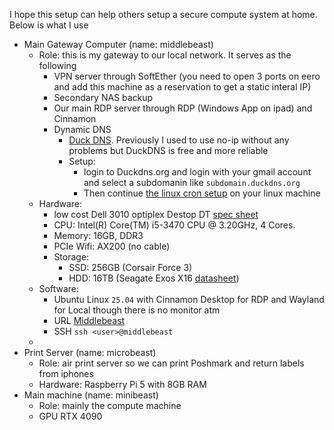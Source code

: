 I hope this setup can help others setup a secure compute system at home. Below is what I use

* Main Gateway Computer (name: middlebeast)
  * Role: this is my gateway to our local network. It serves as the following
     * VPN server through SoftEther (you need to open 3 ports on eero and add this machine as a reservation to get a static interal IP)
     * Secondary NAS backup
     * Our main RDP server through RDP (Windows App on ipad) and Cinnamon
     * Dynamic DNS
         * [Duck DNS](https://www.duckdns.org/). Previously I used to use no-ip without any problems but DuckDNS is free and more reliable 
         * Setup:
             * login to Duckdns.org and login with your gmail account and select a subdomanin like `subdomain.duckdns.org`
             * Then continue [the linux cron setup](https://www.duckdns.org/install.jsp) on your linux machine 
  * Hardware:
     * low cost Dell 3010 optiplex Destop DT [spec sheet](https://i.dell.com/sites/doccontent/business/smb/merchandizing/en/Documents/Dell_OptiPlex_3010_spec_sheet.pdf)
     * CPU: Intel(R) Core(TM) i5-3470 CPU @ 3.20GHz, 4 Cores.
     * Memory: 16GB, DDR3
     * PCIe Wifi: AX200 (no cable)
     * Storage:
         * SSD: 256GB (Corsair Force 3)
         * HDD: 16TB (Seagate Exos X16 [datasheet](https://www.seagate.com/www-content/datasheets/pdfs/exos-x16-DS2011-1-1904US-en_US.pdf)) 
  * Software:
      * Ubuntu Linux `25.04` with Cinnamon Desktop for RDP and Wayland for Local though there is no monitor atm
      * URL [Middlebeast](https://middlebeast:9090/)
      * SSH `ssh <user>@middlebeast`
  * 
* Print Server (name: microbeast) 
  * Role: air print server so we can print Poshmark and return labels from iphones
  * Hardware: Raspberry Pi 5 with 8GB RAM
* Main machine (name: minibeast)
    * Role: mainly the compute machine
    * GPU RTX 4090 
